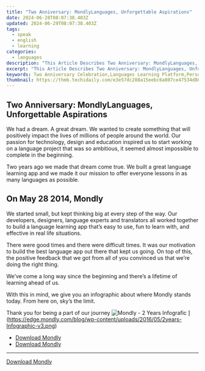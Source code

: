 ```yaml
---
title: "Two Anniversary: MondlyLanguages, Unforgettable Aspirations"
date: 2024-06-28T08:07:38.403Z
updated: 2024-06-29T08:07:38.403Z
tags:
  - speak
  - english
  - learning
categories:
  - languages
description: "This Article Describes Two Anniversary: MondlyLanguages, Unforgettable Aspirations"
excerpt: "This Article Describes Two Anniversary: MondlyLanguages, Unforgettable Aspirations"
keywords: Two Anniversary Celebration,Languages Learning Platform,Personal Language Development Journey,Innovative Educational Experiences in Language Acquisition,Aspirations for Bilingualism and Multicultural Understanding,Interactive Language Learning Technologies (MondlyLanguages),Achieving Linguistic Goals Through Anniversaries
thumbnail: https://thmb.techidaily.com/e3e57dc288a15eebc6a087ce47534d889b154128f1cec9b763b947b83648c7c9.jpg
---
```


## Two Anniversary: MondlyLanguages, Unforgettable Aspirations

 We had a dream. A great dream. We wanted to create something that will positively impact the lives of millions of people around the world. Our passion for technology, design and education inspired us to start working on a language project that was so ambitious, it seemed almost impossible to complete in the beginning.

 Two years ago we made that dream come true. We built a great language learning app and we made it our mission to offer everyone lessons in as many languages as possible.

## On May 28 2014, Mondly

 We started small, but kept thinking big at every step of the way. Our developers, designers, language experts and translators all worked together to build a language learning app that’s easy to use, fun to learn with, and effective in real life situations.

 There were good times and there were difficult times. It was our motivation to build the best language app out there that kept us going. On top of this, the positive feedback that we got from all of you convinced us that we’re doing the right thing.

 We’ve come a long way since the beginning and there’s a lifetime of learning ahead of us.

 With this in mind, we give you an infographic about where Mondly stands today. From here on, sky’s the limit.

Thank you for being a part of our journey ![Mondly - 2 Years Infografic](https://edge.mondly.com/blog/wp-content/uploads/2016/05/2years-Infographic-v3-scaled.png "2 Years Of Mondly Languages 2") ](https://edge.mondly.com/blog/wp-content/uploads/2016/05/2years-Infographic-v3.png)

* [Download Mondly](https://www.facebook.com/sharer/sharer.php?u=https%3A%2F%2Fwww.mondly.com%2Fblog%2Fhappy-2nd-birthday%2F&t=2+Years+of+Mondly+Languages "Share on Facebook")
* [Download Mondly](https://shop.mondly.com/affiliate.php?ACCOUNT=ATISTUDI&AFFILIATE=108875&PATH=https://www.mondly.com?AFFILIATE=108875)

---

[Download Mondly](https://adjt.mondly.com/5ixfg4k?campaign=blog-post-id-164&fallback=https%3A%2F%2Fapp.mondly.com%3Futm%5Fmedium%3Dblog%5Fblog-post-id-164%26utm%5Fsource%3Dblog-post-id-164&redirect%5Fmacos=https%3A%2F%2Fapp.mondly.com%3Futm%5Fmedium%3Dblog%5Fblog-post-id-164%26utm%5Fsource%3Dblog-post-id-164&redirect%5Fandroid=https%3A%2F%2Fplay.google.com%2Fstore%2Fapps%2Fdetails%3Fid%3Dcom.atistudios.mondly.languages%3Futm%5Fmedium%3Dblog%5Fblog-post-id-164%26utm%5Fsource%3Dblog-post-id-164&redirect%5Fios=https%3A%2F%2Fapps.apple.com%2Fapp%2Fapple-store%2Fid987873536%3Fpt%3D78954800%26ct%3Dblog-post-id-164%26mt%3D8 "Download Mondly ")

<ins class="adsbygoogle"
     style="display:block"
     data-ad-format="autorelaxed"
     data-ad-client="ca-pub-7571918770474297"
     data-ad-slot="1223367746"></ins>



<ins class="adsbygoogle"
     style="display:block"
     data-ad-client="ca-pub-7571918770474297"
     data-ad-slot="8358498916"
     data-ad-format="auto"
     data-full-width-responsive="true"></ins>


